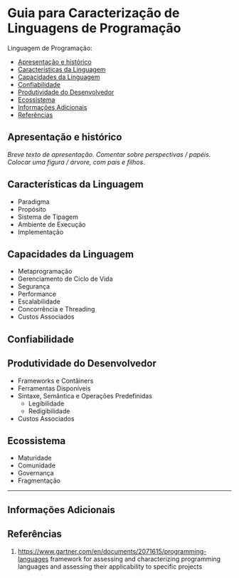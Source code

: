 <!--
Contribuidores:
+ Kenia e Luis
+ Mauricio Santiago, Gustavo Santos, Matheus Novais, Ivens Joris, Matheus Silva
+ Alvaro Oliveira
+ Daniel
Fontes:

+ <small><i><a href='http://ecotrust-canada.github.io/markdown-toc/'>Table of contents generated with markdown-toc</a></i></small>
---

--> 

# Guia para Caracterização de Linguagens de Programação

Linguagem de Programação: <nome>

  * [Apresentação e histórico](#apresenta--o-e-hist-rico)
  * [Características da Linguagem](#caracter-sticas-da-linguagem)
  * [Capacidades da Linguagem](#capacidades-da-linguagem)
  * [Confiabilidade](#confiabilidade)
  * [Produtividade do Desenvolvedor](#produtividade-do-desenvolvedor)
  * [Ecossistema](#ecossistema)
  * [Informações Adicionais](#informa--es-adicionais)
  * [Referências](#refer-ncias)

## Apresentação e histórico

_Breve texto de apresentação._
_Comentar sobre perspectivas / papéis._
_Colocar uma figura / árvore, com pais e filhos_.


## Características da Linguagem
  + Paradigma
  + Propósito
  + Sistema de Tipagem
  + Ambiente de Execução
  + Implementação

## Capacidades da Linguagem
  + Metaprogramação
  + Gerenciamento de Ciclo de Vida
  + Segurança
  + Performance
  + Escalabilidade
  + Concorrência e Threading
  + Custos Associados

## Confiabilidade

## Produtividade do Desenvolvedor
  + Frameworks e Contâiners
  + Ferramentas Disponíveis
  + Sintaxe, Semântica e Operações Predefinidas
    + Legibilidade
    + Redigibilidade
  + Custos Associados

## Ecossistema
  + Maturidade
  + Comunidade
  + Governança
  + Fragmentação

---

## Informações Adicionais


## Referências 

1. https://www.gartner.com/en/documents/2071615/programming-languages 
framework for assessing and characterizing programming languages and assessing their applicability to specific projects


